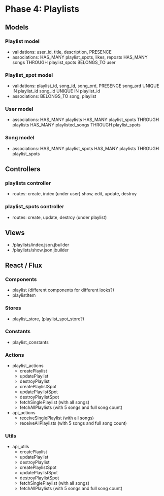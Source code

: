 # Phase 4: Playlists

## Models

### Playlist model
  - validations:  user_id, title, description, PRESENCE
  - associations: HAS_MANY playlist_spots, likes, reposts
                  HAS_MANY songs THROUGH playlist_spots
                  BELONGS_TO user

### Playlist_spot model
  - validations:  playlist_id, song_id, song_ord, PRESENCE
                  song_ord UNIQUE IN playlist_id
                  song_id UNIQUE IN playlist_id
  - associations: BELONGS_TO song, playlist

### User model
  - associations: HAS_MANY playlists
                  HAS_MANY playlist_spots THROUGH playlists
                  HAS_MANY playlisted_songs THROUGH playlist_spots

### Song model
  - associations: HAS_MANY playlist_spots
                  HAS_MANY playlists THROUGH playlist_spots


## Controllers

### playlists controller
  - routes:       create, index (under user)
                  show, edit, update, destroy

### playlist_spots controller
  - routes:       create, update, destroy (under playlist)


## Views
  - /playlists/index.json.jbuilder
  - /playlists/show.json.jbuilder


## React / Flux

### Components  
  - playlist (different components for different looks?)
  - playlistItem

### Stores      
  - playlist_store, (playlist_spot_store?)

### Constants    
  - playlist_constants

### Actions       
  - playlist_actions
    - createPlaylist
    - updatePlaylist
    - destroyPlaylist
    - createPlaylistSpot
    - updatePlaylistSpot
    - destroyPlaylistSpot
    - fetchSinglePlaylist (with all songs)
    - fetchAllPlaylists (with 5 songs and full song count)
  - api_actions
    - receiveSinglePlaylist (with all songs)
    - receiveAllPlaylists (with 5 songs and full song count)

### Utils          
  - api_utils
    - createPlaylist
    - updatePlaylist
    - destroyPlaylist
    - createPlaylistSpot
    - updatePlaylistSpot
    - destroyPlaylistSpot
    - fetchSinglePlaylist (with all songs)
    - fetchAllPlaylists (with 5 songs and full song count)
